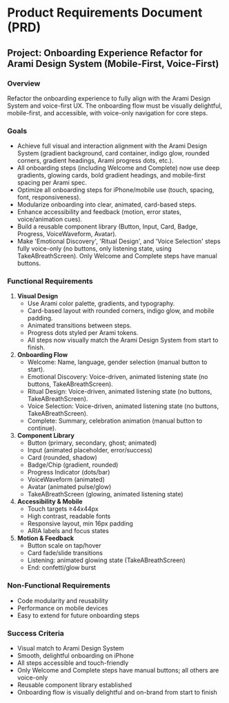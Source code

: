 # Product Requirements Document (PRD)

## Project: Onboarding Experience Refactor for Arami Design System (Mobile-First, Voice-First)

### Overview
Refactor the onboarding experience to fully align with the Arami Design System and voice-first UX. The onboarding flow must be visually delightful, mobile-first, and accessible, with voice-only navigation for core steps.

### Goals
- Achieve full visual and interaction alignment with the Arami Design System (gradient background, card container, indigo glow, rounded corners, gradient headings, Arami progress dots, etc.).
- All onboarding steps (including Welcome and Complete) now use deep gradients, glowing cards, bold gradient headings, and mobile-first spacing per Arami spec.
- Optimize all onboarding steps for iPhone/mobile use (touch, spacing, font, responsiveness).
- Modularize onboarding into clear, animated, card-based steps.
- Enhance accessibility and feedback (motion, error states, voice/animation cues).
- Build a reusable component library (Button, Input, Card, Badge, Progress, VoiceWaveform, Avatar).
- Make 'Emotional Discovery', 'Ritual Design', and 'Voice Selection' steps fully voice-only (no buttons, only listening state, using TakeABreathScreen). Only Welcome and Complete steps have manual buttons.

### Functional Requirements
1. **Visual Design**
   - Use Arami color palette, gradients, and typography.
   - Card-based layout with rounded corners, indigo glow, and mobile padding.
   - Animated transitions between steps.
   - Progress dots styled per Arami tokens.
   - All steps now visually match the Arami Design System from start to finish.
2. **Onboarding Flow**
   - Welcome: Name, language, gender selection (manual button to start).
   - Emotional Discovery: Voice-driven, animated listening state (no buttons, TakeABreathScreen).
   - Ritual Design: Voice-driven, animated listening state (no buttons, TakeABreathScreen).
   - Voice Selection: Voice-driven, animated listening state (no buttons, TakeABreathScreen).
   - Complete: Summary, celebration animation (manual button to continue).
3. **Component Library**
   - Button (primary, secondary, ghost; animated)
   - Input (animated placeholder, error/success)
   - Card (rounded, shadow)
   - Badge/Chip (gradient, rounded)
   - Progress Indicator (dots/bar)
   - VoiceWaveform (animated)
   - Avatar (animated pulse/glow)
   - TakeABreathScreen (glowing, animated listening state)
4. **Accessibility & Mobile**
   - Touch targets ≥44x44px
   - High contrast, readable fonts
   - Responsive layout, min 16px padding
   - ARIA labels and focus states
5. **Motion & Feedback**
   - Button scale on tap/hover
   - Card fade/slide transitions
   - Listening: animated glowing state (TakeABreathScreen)
   - End: confetti/glow burst

### Non-Functional Requirements
- Code modularity and reusability
- Performance on mobile devices
- Easy to extend for future onboarding steps

### Success Criteria
- Visual match to Arami Design System
- Smooth, delightful onboarding on iPhone
- All steps accessible and touch-friendly
- Only Welcome and Complete steps have manual buttons; all others are voice-only
- Reusable component library established 
- Onboarding flow is visually delightful and on-brand from start to finish 